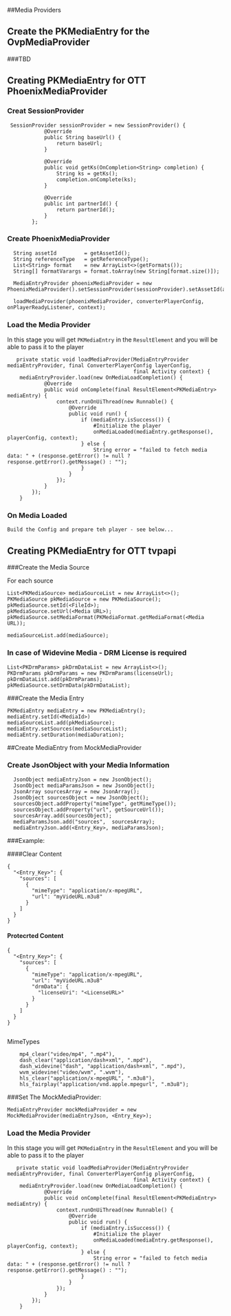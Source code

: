 ##Media Providers


## Create the PKMediaEntry for the OvpMediaProvider

###TBD 

## Creating PKMediaEntry for OTT PhoenixMediaProvider 
### Creat SessionProvider

```
 SessionProvider sessionProvider = new SessionProvider() {
            @Override
            public String baseUrl() {
                return baseUrl;
            }

            @Override
            public void getKs(OnCompletion<String> completion) {
                String ks = getKs();
                completion.onComplete(ks);
            }

            @Override
            public int partnerId() {
                return partnerId();
            }
        };
```

### Create PhoenixMediaProvider

```
  String assetId         = getAssetId();
  String referenceType   = getReferenceType();
  List<String> format    = new ArrayList<>(getFormats());
  String[] formatVarargs = format.toArray(new String[format.size()]); 

  MediaEntryProvider phoenixMediaProvider = new PhoenixMediaProvider().setSessionProvider(sessionProvider).setAssetId(assetId).setReferenceType(referenceType).setFormats(formatVarargs);

  loadMediaProvider(phoenixMediaProvider, converterPlayerConfig, onPlayerReadyListener, context);

```

### Load the Media Provider

In this stage you will get `PKMediaEntry` in the `ResultElement` and you will be able to pass it to the player

```
   private static void loadMediaProvider(MediaEntryProvider mediaEntryProvider, final ConverterPlayerConfig layerConfig,
                                         final Activity context) {
    mediaEntryProvider.load(new OnMediaLoadCompletion() {
			@Override
            public void onComplete(final ResultElement<PKMediaEntry> mediaEntry) {
                context.runOnUiThread(new Runnable() {
                    @Override
                    public void run() {
                        if (mediaEntry.isSuccess()) {
                            #Initialize the player
                            onMediaLoaded(mediaEntry.getResponse(), playerConfig, context);
                        } else {
                            String error = "failed to fetch media data: " + (response.getError() != null ? response.getError().getMessage() : "");
                        }
                    }
                });
            }
        });
    }
```

### On Media Loaded

```
Build the Config and prepare teh player - see below...
```

## Creating PKMediaEntry for OTT tvpapi 

###Create the Media Source 

For each source

```
List<PKMediaSource> mediaSourceList = new ArrayList<>();
PKMediaSource pkMediaSource = new PKMediaSource();
pkMediaSource.setId(<FileId>);
pkMediaSource.setUrl(<Media URL>);
pkMediaSource.setMediaFormat(PKMediaFormat.getMediaFormat(<Media URL));

mediaSourceList.add(mediaSource); 
```
### In case of Widevine Media - DRM License is required

```
List<PKDrmParams> pkDrmDataList = new ArrayList<>();
PKDrmParams pkDrmParams = new PKDrmParams(licenseUrl);
pkDrmDataList.add(pkDrmParams);
pkMediaSource.setDrmData(pkDrmDataList);
```

###Create the Media Entry

```
PKMediaEntry mediaEntry = new PKMediaEntry();
mediaEntry.setId(<MediaId>)
mediaSourceList.add(pkMediaSource);
mediaEntry.setSources(mediaSourceList);
mediaEntry.setDuration(mediaDuration);

```



##Create MediaEntry from MockMediaProvider

### Create JsonObject with your Media Information

```
  JsonObject mediaEntryJson = new JsonObject();
  JsonObject mediaParamsJson = new JsonObject();
  JsonArray sourcesArray = new JsonArray();
  JsonObject sourcesObject = new JsonObject();
  sourcesObject.addProperty("mimeType", getMimeType());
  sourcesObject.addProperty("url", getSourceUrl());
  sourcesArray.add(sourcesObject);
  mediaParamsJson.add("sources",  sourcesArray);
  mediaEntryJson.add(<Entry_Key>, mediaParamsJson);

```
###Example:

####Clear Content
```
{
  "<Entry_Key>": {
    "sources": [
      {
        "mimeType": "application/x-mpegURL",
        "url": "myVideURL.m3u8"
      }
    ]
  }
}
```

#### Protecrted Content

```
{
  "<Entry_Key>": {
    "sources": [
      {
        "mimeType": "application/x-mpegURL",
        "url": "myVideURL.m3u8"
        "drmData": {
          "licenseUri": "<LicenseURL>"
        }
      }
    ]
  }
}


```
MimeTypes

```
    mp4_clear("video/mp4", ".mp4"),
    dash_clear("application/dash+xml", ".mpd"),
    dash_widevine("dash", "application/dash+xml", ".mpd"),
    wvm_widevine("video/wvm", ".wvm"),
    hls_clear("application/x-mpegURL", ".m3u8"),
    hls_fairplay("application/vnd.apple.mpegurl", ".m3u8");
```

###Set The MockMediaProvider:


```
MediaEntryProvider mockMediaProvider = new MockMediaProvider(mediaEntryJson, <Entry_Key>);
```

### Load the Media Provider

In this stage you will get `PKMediaEntry` in the `ResultElement` and you will be able to pass it to the player

```
   private static void loadMediaProvider(MediaEntryProvider mediaEntryProvider, final ConverterPlayerConfig playerConfig,
                                         final Activity context) {
    mediaEntryProvider.load(new OnMediaLoadCompletion() {
			@Override
            public void onComplete(final ResultElement<PKMediaEntry> mediaEntry) {
                context.runOnUiThread(new Runnable() {
                    @Override
                    public void run() {
                        if (mediaEntry.isSuccess()) {
                            #Initialize the player
                            onMediaLoaded(mediaEntry.getResponse(), playerConfig, context);
                        } else {
                            String error = "failed to fetch media data: " + (response.getError() != null ? response.getError().getMessage() : "");
                        }
                    }
                });
            }
        });
    }
```
